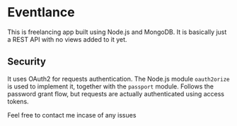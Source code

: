 # Eventlance

This is freelancing app built using Node.js and MongoDB. It is basically just a REST API with no views added to it yet. 

## Security
It uses OAuth2 for requests authentication. The Node.js module `oauth2orize` is used to implement it, together with the `passport` module. 
Follows the password grant flow, but requests are actually authenticated using access tokens.

Feel free to contact me incase of any issues